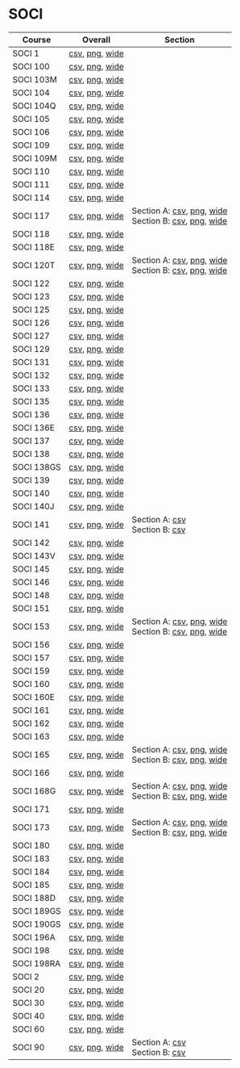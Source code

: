 # SOCI

| Course | Overall | Section |
| ------ | ------- | ------- |
| SOCI 1 | [csv](https://github.com/UCSD-Historical-Enrollment-Data/2024Fall/blob/main/overall/SOCI%201.csv), [png](https://raw.githubusercontent.com/UCSD-Historical-Enrollment-Data/2024Fall/main/plot_overall/SOCI%201.png), [wide](https://raw.githubusercontent.com/UCSD-Historical-Enrollment-Data/2024Fall/main/plot_overall_wide/SOCI%201.png) |  |
| SOCI 100 | [csv](https://github.com/UCSD-Historical-Enrollment-Data/2024Fall/blob/main/overall/SOCI%20100.csv), [png](https://raw.githubusercontent.com/UCSD-Historical-Enrollment-Data/2024Fall/main/plot_overall/SOCI%20100.png), [wide](https://raw.githubusercontent.com/UCSD-Historical-Enrollment-Data/2024Fall/main/plot_overall_wide/SOCI%20100.png) |  |
| SOCI 103M | [csv](https://github.com/UCSD-Historical-Enrollment-Data/2024Fall/blob/main/overall/SOCI%20103M.csv), [png](https://raw.githubusercontent.com/UCSD-Historical-Enrollment-Data/2024Fall/main/plot_overall/SOCI%20103M.png), [wide](https://raw.githubusercontent.com/UCSD-Historical-Enrollment-Data/2024Fall/main/plot_overall_wide/SOCI%20103M.png) |  |
| SOCI 104 | [csv](https://github.com/UCSD-Historical-Enrollment-Data/2024Fall/blob/main/overall/SOCI%20104.csv), [png](https://raw.githubusercontent.com/UCSD-Historical-Enrollment-Data/2024Fall/main/plot_overall/SOCI%20104.png), [wide](https://raw.githubusercontent.com/UCSD-Historical-Enrollment-Data/2024Fall/main/plot_overall_wide/SOCI%20104.png) |  |
| SOCI 104Q | [csv](https://github.com/UCSD-Historical-Enrollment-Data/2024Fall/blob/main/overall/SOCI%20104Q.csv), [png](https://raw.githubusercontent.com/UCSD-Historical-Enrollment-Data/2024Fall/main/plot_overall/SOCI%20104Q.png), [wide](https://raw.githubusercontent.com/UCSD-Historical-Enrollment-Data/2024Fall/main/plot_overall_wide/SOCI%20104Q.png) |  |
| SOCI 105 | [csv](https://github.com/UCSD-Historical-Enrollment-Data/2024Fall/blob/main/overall/SOCI%20105.csv), [png](https://raw.githubusercontent.com/UCSD-Historical-Enrollment-Data/2024Fall/main/plot_overall/SOCI%20105.png), [wide](https://raw.githubusercontent.com/UCSD-Historical-Enrollment-Data/2024Fall/main/plot_overall_wide/SOCI%20105.png) |  |
| SOCI 106 | [csv](https://github.com/UCSD-Historical-Enrollment-Data/2024Fall/blob/main/overall/SOCI%20106.csv), [png](https://raw.githubusercontent.com/UCSD-Historical-Enrollment-Data/2024Fall/main/plot_overall/SOCI%20106.png), [wide](https://raw.githubusercontent.com/UCSD-Historical-Enrollment-Data/2024Fall/main/plot_overall_wide/SOCI%20106.png) |  |
| SOCI 109 | [csv](https://github.com/UCSD-Historical-Enrollment-Data/2024Fall/blob/main/overall/SOCI%20109.csv), [png](https://raw.githubusercontent.com/UCSD-Historical-Enrollment-Data/2024Fall/main/plot_overall/SOCI%20109.png), [wide](https://raw.githubusercontent.com/UCSD-Historical-Enrollment-Data/2024Fall/main/plot_overall_wide/SOCI%20109.png) |  |
| SOCI 109M | [csv](https://github.com/UCSD-Historical-Enrollment-Data/2024Fall/blob/main/overall/SOCI%20109M.csv), [png](https://raw.githubusercontent.com/UCSD-Historical-Enrollment-Data/2024Fall/main/plot_overall/SOCI%20109M.png), [wide](https://raw.githubusercontent.com/UCSD-Historical-Enrollment-Data/2024Fall/main/plot_overall_wide/SOCI%20109M.png) |  |
| SOCI 110 | [csv](https://github.com/UCSD-Historical-Enrollment-Data/2024Fall/blob/main/overall/SOCI%20110.csv), [png](https://raw.githubusercontent.com/UCSD-Historical-Enrollment-Data/2024Fall/main/plot_overall/SOCI%20110.png), [wide](https://raw.githubusercontent.com/UCSD-Historical-Enrollment-Data/2024Fall/main/plot_overall_wide/SOCI%20110.png) |  |
| SOCI 111 | [csv](https://github.com/UCSD-Historical-Enrollment-Data/2024Fall/blob/main/overall/SOCI%20111.csv), [png](https://raw.githubusercontent.com/UCSD-Historical-Enrollment-Data/2024Fall/main/plot_overall/SOCI%20111.png), [wide](https://raw.githubusercontent.com/UCSD-Historical-Enrollment-Data/2024Fall/main/plot_overall_wide/SOCI%20111.png) |  |
| SOCI 114 | [csv](https://github.com/UCSD-Historical-Enrollment-Data/2024Fall/blob/main/overall/SOCI%20114.csv), [png](https://raw.githubusercontent.com/UCSD-Historical-Enrollment-Data/2024Fall/main/plot_overall/SOCI%20114.png), [wide](https://raw.githubusercontent.com/UCSD-Historical-Enrollment-Data/2024Fall/main/plot_overall_wide/SOCI%20114.png) |  |
| SOCI 117 | [csv](https://github.com/UCSD-Historical-Enrollment-Data/2024Fall/blob/main/overall/SOCI%20117.csv), [png](https://raw.githubusercontent.com/UCSD-Historical-Enrollment-Data/2024Fall/main/plot_overall/SOCI%20117.png), [wide](https://raw.githubusercontent.com/UCSD-Historical-Enrollment-Data/2024Fall/main/plot_overall_wide/SOCI%20117.png) | Section A: [csv](https://github.com/UCSD-Historical-Enrollment-Data/2024Fall/blob/main/section/SOCI%20117_A.csv), [png](https://raw.githubusercontent.com/UCSD-Historical-Enrollment-Data/2024Fall/main/plot_section/SOCI%20117_A.png), [wide](https://raw.githubusercontent.com/UCSD-Historical-Enrollment-Data/2024Fall/main/plot_section_wide/SOCI%20117_A.png)<br>Section B: [csv](https://github.com/UCSD-Historical-Enrollment-Data/2024Fall/blob/main/section/SOCI%20117_B.csv), [png](https://raw.githubusercontent.com/UCSD-Historical-Enrollment-Data/2024Fall/main/plot_section/SOCI%20117_B.png), [wide](https://raw.githubusercontent.com/UCSD-Historical-Enrollment-Data/2024Fall/main/plot_section_wide/SOCI%20117_B.png) |
| SOCI 118 | [csv](https://github.com/UCSD-Historical-Enrollment-Data/2024Fall/blob/main/overall/SOCI%20118.csv), [png](https://raw.githubusercontent.com/UCSD-Historical-Enrollment-Data/2024Fall/main/plot_overall/SOCI%20118.png), [wide](https://raw.githubusercontent.com/UCSD-Historical-Enrollment-Data/2024Fall/main/plot_overall_wide/SOCI%20118.png) |  |
| SOCI 118E | [csv](https://github.com/UCSD-Historical-Enrollment-Data/2024Fall/blob/main/overall/SOCI%20118E.csv), [png](https://raw.githubusercontent.com/UCSD-Historical-Enrollment-Data/2024Fall/main/plot_overall/SOCI%20118E.png), [wide](https://raw.githubusercontent.com/UCSD-Historical-Enrollment-Data/2024Fall/main/plot_overall_wide/SOCI%20118E.png) |  |
| SOCI 120T | [csv](https://github.com/UCSD-Historical-Enrollment-Data/2024Fall/blob/main/overall/SOCI%20120T.csv), [png](https://raw.githubusercontent.com/UCSD-Historical-Enrollment-Data/2024Fall/main/plot_overall/SOCI%20120T.png), [wide](https://raw.githubusercontent.com/UCSD-Historical-Enrollment-Data/2024Fall/main/plot_overall_wide/SOCI%20120T.png) | Section A: [csv](https://github.com/UCSD-Historical-Enrollment-Data/2024Fall/blob/main/section/SOCI%20120T_A.csv), [png](https://raw.githubusercontent.com/UCSD-Historical-Enrollment-Data/2024Fall/main/plot_section/SOCI%20120T_A.png), [wide](https://raw.githubusercontent.com/UCSD-Historical-Enrollment-Data/2024Fall/main/plot_section_wide/SOCI%20120T_A.png)<br>Section B: [csv](https://github.com/UCSD-Historical-Enrollment-Data/2024Fall/blob/main/section/SOCI%20120T_B.csv), [png](https://raw.githubusercontent.com/UCSD-Historical-Enrollment-Data/2024Fall/main/plot_section/SOCI%20120T_B.png), [wide](https://raw.githubusercontent.com/UCSD-Historical-Enrollment-Data/2024Fall/main/plot_section_wide/SOCI%20120T_B.png) |
| SOCI 122 | [csv](https://github.com/UCSD-Historical-Enrollment-Data/2024Fall/blob/main/overall/SOCI%20122.csv), [png](https://raw.githubusercontent.com/UCSD-Historical-Enrollment-Data/2024Fall/main/plot_overall/SOCI%20122.png), [wide](https://raw.githubusercontent.com/UCSD-Historical-Enrollment-Data/2024Fall/main/plot_overall_wide/SOCI%20122.png) |  |
| SOCI 123 | [csv](https://github.com/UCSD-Historical-Enrollment-Data/2024Fall/blob/main/overall/SOCI%20123.csv), [png](https://raw.githubusercontent.com/UCSD-Historical-Enrollment-Data/2024Fall/main/plot_overall/SOCI%20123.png), [wide](https://raw.githubusercontent.com/UCSD-Historical-Enrollment-Data/2024Fall/main/plot_overall_wide/SOCI%20123.png) |  |
| SOCI 125 | [csv](https://github.com/UCSD-Historical-Enrollment-Data/2024Fall/blob/main/overall/SOCI%20125.csv), [png](https://raw.githubusercontent.com/UCSD-Historical-Enrollment-Data/2024Fall/main/plot_overall/SOCI%20125.png), [wide](https://raw.githubusercontent.com/UCSD-Historical-Enrollment-Data/2024Fall/main/plot_overall_wide/SOCI%20125.png) |  |
| SOCI 126 | [csv](https://github.com/UCSD-Historical-Enrollment-Data/2024Fall/blob/main/overall/SOCI%20126.csv), [png](https://raw.githubusercontent.com/UCSD-Historical-Enrollment-Data/2024Fall/main/plot_overall/SOCI%20126.png), [wide](https://raw.githubusercontent.com/UCSD-Historical-Enrollment-Data/2024Fall/main/plot_overall_wide/SOCI%20126.png) |  |
| SOCI 127 | [csv](https://github.com/UCSD-Historical-Enrollment-Data/2024Fall/blob/main/overall/SOCI%20127.csv), [png](https://raw.githubusercontent.com/UCSD-Historical-Enrollment-Data/2024Fall/main/plot_overall/SOCI%20127.png), [wide](https://raw.githubusercontent.com/UCSD-Historical-Enrollment-Data/2024Fall/main/plot_overall_wide/SOCI%20127.png) |  |
| SOCI 129 | [csv](https://github.com/UCSD-Historical-Enrollment-Data/2024Fall/blob/main/overall/SOCI%20129.csv), [png](https://raw.githubusercontent.com/UCSD-Historical-Enrollment-Data/2024Fall/main/plot_overall/SOCI%20129.png), [wide](https://raw.githubusercontent.com/UCSD-Historical-Enrollment-Data/2024Fall/main/plot_overall_wide/SOCI%20129.png) |  |
| SOCI 131 | [csv](https://github.com/UCSD-Historical-Enrollment-Data/2024Fall/blob/main/overall/SOCI%20131.csv), [png](https://raw.githubusercontent.com/UCSD-Historical-Enrollment-Data/2024Fall/main/plot_overall/SOCI%20131.png), [wide](https://raw.githubusercontent.com/UCSD-Historical-Enrollment-Data/2024Fall/main/plot_overall_wide/SOCI%20131.png) |  |
| SOCI 132 | [csv](https://github.com/UCSD-Historical-Enrollment-Data/2024Fall/blob/main/overall/SOCI%20132.csv), [png](https://raw.githubusercontent.com/UCSD-Historical-Enrollment-Data/2024Fall/main/plot_overall/SOCI%20132.png), [wide](https://raw.githubusercontent.com/UCSD-Historical-Enrollment-Data/2024Fall/main/plot_overall_wide/SOCI%20132.png) |  |
| SOCI 133 | [csv](https://github.com/UCSD-Historical-Enrollment-Data/2024Fall/blob/main/overall/SOCI%20133.csv), [png](https://raw.githubusercontent.com/UCSD-Historical-Enrollment-Data/2024Fall/main/plot_overall/SOCI%20133.png), [wide](https://raw.githubusercontent.com/UCSD-Historical-Enrollment-Data/2024Fall/main/plot_overall_wide/SOCI%20133.png) |  |
| SOCI 135 | [csv](https://github.com/UCSD-Historical-Enrollment-Data/2024Fall/blob/main/overall/SOCI%20135.csv), [png](https://raw.githubusercontent.com/UCSD-Historical-Enrollment-Data/2024Fall/main/plot_overall/SOCI%20135.png), [wide](https://raw.githubusercontent.com/UCSD-Historical-Enrollment-Data/2024Fall/main/plot_overall_wide/SOCI%20135.png) |  |
| SOCI 136 | [csv](https://github.com/UCSD-Historical-Enrollment-Data/2024Fall/blob/main/overall/SOCI%20136.csv), [png](https://raw.githubusercontent.com/UCSD-Historical-Enrollment-Data/2024Fall/main/plot_overall/SOCI%20136.png), [wide](https://raw.githubusercontent.com/UCSD-Historical-Enrollment-Data/2024Fall/main/plot_overall_wide/SOCI%20136.png) |  |
| SOCI 136E | [csv](https://github.com/UCSD-Historical-Enrollment-Data/2024Fall/blob/main/overall/SOCI%20136E.csv), [png](https://raw.githubusercontent.com/UCSD-Historical-Enrollment-Data/2024Fall/main/plot_overall/SOCI%20136E.png), [wide](https://raw.githubusercontent.com/UCSD-Historical-Enrollment-Data/2024Fall/main/plot_overall_wide/SOCI%20136E.png) |  |
| SOCI 137 | [csv](https://github.com/UCSD-Historical-Enrollment-Data/2024Fall/blob/main/overall/SOCI%20137.csv), [png](https://raw.githubusercontent.com/UCSD-Historical-Enrollment-Data/2024Fall/main/plot_overall/SOCI%20137.png), [wide](https://raw.githubusercontent.com/UCSD-Historical-Enrollment-Data/2024Fall/main/plot_overall_wide/SOCI%20137.png) |  |
| SOCI 138 | [csv](https://github.com/UCSD-Historical-Enrollment-Data/2024Fall/blob/main/overall/SOCI%20138.csv), [png](https://raw.githubusercontent.com/UCSD-Historical-Enrollment-Data/2024Fall/main/plot_overall/SOCI%20138.png), [wide](https://raw.githubusercontent.com/UCSD-Historical-Enrollment-Data/2024Fall/main/plot_overall_wide/SOCI%20138.png) |  |
| SOCI 138GS | [csv](https://github.com/UCSD-Historical-Enrollment-Data/2024Fall/blob/main/overall/SOCI%20138GS.csv), [png](https://raw.githubusercontent.com/UCSD-Historical-Enrollment-Data/2024Fall/main/plot_overall/SOCI%20138GS.png), [wide](https://raw.githubusercontent.com/UCSD-Historical-Enrollment-Data/2024Fall/main/plot_overall_wide/SOCI%20138GS.png) |  |
| SOCI 139 | [csv](https://github.com/UCSD-Historical-Enrollment-Data/2024Fall/blob/main/overall/SOCI%20139.csv), [png](https://raw.githubusercontent.com/UCSD-Historical-Enrollment-Data/2024Fall/main/plot_overall/SOCI%20139.png), [wide](https://raw.githubusercontent.com/UCSD-Historical-Enrollment-Data/2024Fall/main/plot_overall_wide/SOCI%20139.png) |  |
| SOCI 140 | [csv](https://github.com/UCSD-Historical-Enrollment-Data/2024Fall/blob/main/overall/SOCI%20140.csv), [png](https://raw.githubusercontent.com/UCSD-Historical-Enrollment-Data/2024Fall/main/plot_overall/SOCI%20140.png), [wide](https://raw.githubusercontent.com/UCSD-Historical-Enrollment-Data/2024Fall/main/plot_overall_wide/SOCI%20140.png) |  |
| SOCI 140J | [csv](https://github.com/UCSD-Historical-Enrollment-Data/2024Fall/blob/main/overall/SOCI%20140J.csv), [png](https://raw.githubusercontent.com/UCSD-Historical-Enrollment-Data/2024Fall/main/plot_overall/SOCI%20140J.png), [wide](https://raw.githubusercontent.com/UCSD-Historical-Enrollment-Data/2024Fall/main/plot_overall_wide/SOCI%20140J.png) |  |
| SOCI 141 | [csv](https://github.com/UCSD-Historical-Enrollment-Data/2024Fall/blob/main/overall/SOCI%20141.csv), [png](https://raw.githubusercontent.com/UCSD-Historical-Enrollment-Data/2024Fall/main/plot_overall/SOCI%20141.png), [wide](https://raw.githubusercontent.com/UCSD-Historical-Enrollment-Data/2024Fall/main/plot_overall_wide/SOCI%20141.png) | Section A: [csv](https://github.com/UCSD-Historical-Enrollment-Data/2024Fall/blob/main/section/SOCI%20141_A.csv)<br>Section B: [csv](https://github.com/UCSD-Historical-Enrollment-Data/2024Fall/blob/main/section/SOCI%20141_B.csv) |
| SOCI 142 | [csv](https://github.com/UCSD-Historical-Enrollment-Data/2024Fall/blob/main/overall/SOCI%20142.csv), [png](https://raw.githubusercontent.com/UCSD-Historical-Enrollment-Data/2024Fall/main/plot_overall/SOCI%20142.png), [wide](https://raw.githubusercontent.com/UCSD-Historical-Enrollment-Data/2024Fall/main/plot_overall_wide/SOCI%20142.png) |  |
| SOCI 143V | [csv](https://github.com/UCSD-Historical-Enrollment-Data/2024Fall/blob/main/overall/SOCI%20143V.csv), [png](https://raw.githubusercontent.com/UCSD-Historical-Enrollment-Data/2024Fall/main/plot_overall/SOCI%20143V.png), [wide](https://raw.githubusercontent.com/UCSD-Historical-Enrollment-Data/2024Fall/main/plot_overall_wide/SOCI%20143V.png) |  |
| SOCI 145 | [csv](https://github.com/UCSD-Historical-Enrollment-Data/2024Fall/blob/main/overall/SOCI%20145.csv), [png](https://raw.githubusercontent.com/UCSD-Historical-Enrollment-Data/2024Fall/main/plot_overall/SOCI%20145.png), [wide](https://raw.githubusercontent.com/UCSD-Historical-Enrollment-Data/2024Fall/main/plot_overall_wide/SOCI%20145.png) |  |
| SOCI 146 | [csv](https://github.com/UCSD-Historical-Enrollment-Data/2024Fall/blob/main/overall/SOCI%20146.csv), [png](https://raw.githubusercontent.com/UCSD-Historical-Enrollment-Data/2024Fall/main/plot_overall/SOCI%20146.png), [wide](https://raw.githubusercontent.com/UCSD-Historical-Enrollment-Data/2024Fall/main/plot_overall_wide/SOCI%20146.png) |  |
| SOCI 148 | [csv](https://github.com/UCSD-Historical-Enrollment-Data/2024Fall/blob/main/overall/SOCI%20148.csv), [png](https://raw.githubusercontent.com/UCSD-Historical-Enrollment-Data/2024Fall/main/plot_overall/SOCI%20148.png), [wide](https://raw.githubusercontent.com/UCSD-Historical-Enrollment-Data/2024Fall/main/plot_overall_wide/SOCI%20148.png) |  |
| SOCI 151 | [csv](https://github.com/UCSD-Historical-Enrollment-Data/2024Fall/blob/main/overall/SOCI%20151.csv), [png](https://raw.githubusercontent.com/UCSD-Historical-Enrollment-Data/2024Fall/main/plot_overall/SOCI%20151.png), [wide](https://raw.githubusercontent.com/UCSD-Historical-Enrollment-Data/2024Fall/main/plot_overall_wide/SOCI%20151.png) |  |
| SOCI 153 | [csv](https://github.com/UCSD-Historical-Enrollment-Data/2024Fall/blob/main/overall/SOCI%20153.csv), [png](https://raw.githubusercontent.com/UCSD-Historical-Enrollment-Data/2024Fall/main/plot_overall/SOCI%20153.png), [wide](https://raw.githubusercontent.com/UCSD-Historical-Enrollment-Data/2024Fall/main/plot_overall_wide/SOCI%20153.png) | Section A: [csv](https://github.com/UCSD-Historical-Enrollment-Data/2024Fall/blob/main/section/SOCI%20153_A.csv), [png](https://raw.githubusercontent.com/UCSD-Historical-Enrollment-Data/2024Fall/main/plot_section/SOCI%20153_A.png), [wide](https://raw.githubusercontent.com/UCSD-Historical-Enrollment-Data/2024Fall/main/plot_section_wide/SOCI%20153_A.png)<br>Section B: [csv](https://github.com/UCSD-Historical-Enrollment-Data/2024Fall/blob/main/section/SOCI%20153_B.csv), [png](https://raw.githubusercontent.com/UCSD-Historical-Enrollment-Data/2024Fall/main/plot_section/SOCI%20153_B.png), [wide](https://raw.githubusercontent.com/UCSD-Historical-Enrollment-Data/2024Fall/main/plot_section_wide/SOCI%20153_B.png) |
| SOCI 156 | [csv](https://github.com/UCSD-Historical-Enrollment-Data/2024Fall/blob/main/overall/SOCI%20156.csv), [png](https://raw.githubusercontent.com/UCSD-Historical-Enrollment-Data/2024Fall/main/plot_overall/SOCI%20156.png), [wide](https://raw.githubusercontent.com/UCSD-Historical-Enrollment-Data/2024Fall/main/plot_overall_wide/SOCI%20156.png) |  |
| SOCI 157 | [csv](https://github.com/UCSD-Historical-Enrollment-Data/2024Fall/blob/main/overall/SOCI%20157.csv), [png](https://raw.githubusercontent.com/UCSD-Historical-Enrollment-Data/2024Fall/main/plot_overall/SOCI%20157.png), [wide](https://raw.githubusercontent.com/UCSD-Historical-Enrollment-Data/2024Fall/main/plot_overall_wide/SOCI%20157.png) |  |
| SOCI 159 | [csv](https://github.com/UCSD-Historical-Enrollment-Data/2024Fall/blob/main/overall/SOCI%20159.csv), [png](https://raw.githubusercontent.com/UCSD-Historical-Enrollment-Data/2024Fall/main/plot_overall/SOCI%20159.png), [wide](https://raw.githubusercontent.com/UCSD-Historical-Enrollment-Data/2024Fall/main/plot_overall_wide/SOCI%20159.png) |  |
| SOCI 160 | [csv](https://github.com/UCSD-Historical-Enrollment-Data/2024Fall/blob/main/overall/SOCI%20160.csv), [png](https://raw.githubusercontent.com/UCSD-Historical-Enrollment-Data/2024Fall/main/plot_overall/SOCI%20160.png), [wide](https://raw.githubusercontent.com/UCSD-Historical-Enrollment-Data/2024Fall/main/plot_overall_wide/SOCI%20160.png) |  |
| SOCI 160E | [csv](https://github.com/UCSD-Historical-Enrollment-Data/2024Fall/blob/main/overall/SOCI%20160E.csv), [png](https://raw.githubusercontent.com/UCSD-Historical-Enrollment-Data/2024Fall/main/plot_overall/SOCI%20160E.png), [wide](https://raw.githubusercontent.com/UCSD-Historical-Enrollment-Data/2024Fall/main/plot_overall_wide/SOCI%20160E.png) |  |
| SOCI 161 | [csv](https://github.com/UCSD-Historical-Enrollment-Data/2024Fall/blob/main/overall/SOCI%20161.csv), [png](https://raw.githubusercontent.com/UCSD-Historical-Enrollment-Data/2024Fall/main/plot_overall/SOCI%20161.png), [wide](https://raw.githubusercontent.com/UCSD-Historical-Enrollment-Data/2024Fall/main/plot_overall_wide/SOCI%20161.png) |  |
| SOCI 162 | [csv](https://github.com/UCSD-Historical-Enrollment-Data/2024Fall/blob/main/overall/SOCI%20162.csv), [png](https://raw.githubusercontent.com/UCSD-Historical-Enrollment-Data/2024Fall/main/plot_overall/SOCI%20162.png), [wide](https://raw.githubusercontent.com/UCSD-Historical-Enrollment-Data/2024Fall/main/plot_overall_wide/SOCI%20162.png) |  |
| SOCI 163 | [csv](https://github.com/UCSD-Historical-Enrollment-Data/2024Fall/blob/main/overall/SOCI%20163.csv), [png](https://raw.githubusercontent.com/UCSD-Historical-Enrollment-Data/2024Fall/main/plot_overall/SOCI%20163.png), [wide](https://raw.githubusercontent.com/UCSD-Historical-Enrollment-Data/2024Fall/main/plot_overall_wide/SOCI%20163.png) |  |
| SOCI 165 | [csv](https://github.com/UCSD-Historical-Enrollment-Data/2024Fall/blob/main/overall/SOCI%20165.csv), [png](https://raw.githubusercontent.com/UCSD-Historical-Enrollment-Data/2024Fall/main/plot_overall/SOCI%20165.png), [wide](https://raw.githubusercontent.com/UCSD-Historical-Enrollment-Data/2024Fall/main/plot_overall_wide/SOCI%20165.png) | Section A: [csv](https://github.com/UCSD-Historical-Enrollment-Data/2024Fall/blob/main/section/SOCI%20165_A.csv), [png](https://raw.githubusercontent.com/UCSD-Historical-Enrollment-Data/2024Fall/main/plot_section/SOCI%20165_A.png), [wide](https://raw.githubusercontent.com/UCSD-Historical-Enrollment-Data/2024Fall/main/plot_section_wide/SOCI%20165_A.png)<br>Section B: [csv](https://github.com/UCSD-Historical-Enrollment-Data/2024Fall/blob/main/section/SOCI%20165_B.csv), [png](https://raw.githubusercontent.com/UCSD-Historical-Enrollment-Data/2024Fall/main/plot_section/SOCI%20165_B.png), [wide](https://raw.githubusercontent.com/UCSD-Historical-Enrollment-Data/2024Fall/main/plot_section_wide/SOCI%20165_B.png) |
| SOCI 166 | [csv](https://github.com/UCSD-Historical-Enrollment-Data/2024Fall/blob/main/overall/SOCI%20166.csv), [png](https://raw.githubusercontent.com/UCSD-Historical-Enrollment-Data/2024Fall/main/plot_overall/SOCI%20166.png), [wide](https://raw.githubusercontent.com/UCSD-Historical-Enrollment-Data/2024Fall/main/plot_overall_wide/SOCI%20166.png) |  |
| SOCI 168G | [csv](https://github.com/UCSD-Historical-Enrollment-Data/2024Fall/blob/main/overall/SOCI%20168G.csv), [png](https://raw.githubusercontent.com/UCSD-Historical-Enrollment-Data/2024Fall/main/plot_overall/SOCI%20168G.png), [wide](https://raw.githubusercontent.com/UCSD-Historical-Enrollment-Data/2024Fall/main/plot_overall_wide/SOCI%20168G.png) | Section A: [csv](https://github.com/UCSD-Historical-Enrollment-Data/2024Fall/blob/main/section/SOCI%20168G_A.csv), [png](https://raw.githubusercontent.com/UCSD-Historical-Enrollment-Data/2024Fall/main/plot_section/SOCI%20168G_A.png), [wide](https://raw.githubusercontent.com/UCSD-Historical-Enrollment-Data/2024Fall/main/plot_section_wide/SOCI%20168G_A.png)<br>Section B: [csv](https://github.com/UCSD-Historical-Enrollment-Data/2024Fall/blob/main/section/SOCI%20168G_B.csv), [png](https://raw.githubusercontent.com/UCSD-Historical-Enrollment-Data/2024Fall/main/plot_section/SOCI%20168G_B.png), [wide](https://raw.githubusercontent.com/UCSD-Historical-Enrollment-Data/2024Fall/main/plot_section_wide/SOCI%20168G_B.png) |
| SOCI 171 | [csv](https://github.com/UCSD-Historical-Enrollment-Data/2024Fall/blob/main/overall/SOCI%20171.csv), [png](https://raw.githubusercontent.com/UCSD-Historical-Enrollment-Data/2024Fall/main/plot_overall/SOCI%20171.png), [wide](https://raw.githubusercontent.com/UCSD-Historical-Enrollment-Data/2024Fall/main/plot_overall_wide/SOCI%20171.png) |  |
| SOCI 173 | [csv](https://github.com/UCSD-Historical-Enrollment-Data/2024Fall/blob/main/overall/SOCI%20173.csv), [png](https://raw.githubusercontent.com/UCSD-Historical-Enrollment-Data/2024Fall/main/plot_overall/SOCI%20173.png), [wide](https://raw.githubusercontent.com/UCSD-Historical-Enrollment-Data/2024Fall/main/plot_overall_wide/SOCI%20173.png) | Section A: [csv](https://github.com/UCSD-Historical-Enrollment-Data/2024Fall/blob/main/section/SOCI%20173_A.csv), [png](https://raw.githubusercontent.com/UCSD-Historical-Enrollment-Data/2024Fall/main/plot_section/SOCI%20173_A.png), [wide](https://raw.githubusercontent.com/UCSD-Historical-Enrollment-Data/2024Fall/main/plot_section_wide/SOCI%20173_A.png)<br>Section B: [csv](https://github.com/UCSD-Historical-Enrollment-Data/2024Fall/blob/main/section/SOCI%20173_B.csv), [png](https://raw.githubusercontent.com/UCSD-Historical-Enrollment-Data/2024Fall/main/plot_section/SOCI%20173_B.png), [wide](https://raw.githubusercontent.com/UCSD-Historical-Enrollment-Data/2024Fall/main/plot_section_wide/SOCI%20173_B.png) |
| SOCI 180 | [csv](https://github.com/UCSD-Historical-Enrollment-Data/2024Fall/blob/main/overall/SOCI%20180.csv), [png](https://raw.githubusercontent.com/UCSD-Historical-Enrollment-Data/2024Fall/main/plot_overall/SOCI%20180.png), [wide](https://raw.githubusercontent.com/UCSD-Historical-Enrollment-Data/2024Fall/main/plot_overall_wide/SOCI%20180.png) |  |
| SOCI 183 | [csv](https://github.com/UCSD-Historical-Enrollment-Data/2024Fall/blob/main/overall/SOCI%20183.csv), [png](https://raw.githubusercontent.com/UCSD-Historical-Enrollment-Data/2024Fall/main/plot_overall/SOCI%20183.png), [wide](https://raw.githubusercontent.com/UCSD-Historical-Enrollment-Data/2024Fall/main/plot_overall_wide/SOCI%20183.png) |  |
| SOCI 184 | [csv](https://github.com/UCSD-Historical-Enrollment-Data/2024Fall/blob/main/overall/SOCI%20184.csv), [png](https://raw.githubusercontent.com/UCSD-Historical-Enrollment-Data/2024Fall/main/plot_overall/SOCI%20184.png), [wide](https://raw.githubusercontent.com/UCSD-Historical-Enrollment-Data/2024Fall/main/plot_overall_wide/SOCI%20184.png) |  |
| SOCI 185 | [csv](https://github.com/UCSD-Historical-Enrollment-Data/2024Fall/blob/main/overall/SOCI%20185.csv), [png](https://raw.githubusercontent.com/UCSD-Historical-Enrollment-Data/2024Fall/main/plot_overall/SOCI%20185.png), [wide](https://raw.githubusercontent.com/UCSD-Historical-Enrollment-Data/2024Fall/main/plot_overall_wide/SOCI%20185.png) |  |
| SOCI 188D | [csv](https://github.com/UCSD-Historical-Enrollment-Data/2024Fall/blob/main/overall/SOCI%20188D.csv), [png](https://raw.githubusercontent.com/UCSD-Historical-Enrollment-Data/2024Fall/main/plot_overall/SOCI%20188D.png), [wide](https://raw.githubusercontent.com/UCSD-Historical-Enrollment-Data/2024Fall/main/plot_overall_wide/SOCI%20188D.png) |  |
| SOCI 189GS | [csv](https://github.com/UCSD-Historical-Enrollment-Data/2024Fall/blob/main/overall/SOCI%20189GS.csv), [png](https://raw.githubusercontent.com/UCSD-Historical-Enrollment-Data/2024Fall/main/plot_overall/SOCI%20189GS.png), [wide](https://raw.githubusercontent.com/UCSD-Historical-Enrollment-Data/2024Fall/main/plot_overall_wide/SOCI%20189GS.png) |  |
| SOCI 190GS | [csv](https://github.com/UCSD-Historical-Enrollment-Data/2024Fall/blob/main/overall/SOCI%20190GS.csv), [png](https://raw.githubusercontent.com/UCSD-Historical-Enrollment-Data/2024Fall/main/plot_overall/SOCI%20190GS.png), [wide](https://raw.githubusercontent.com/UCSD-Historical-Enrollment-Data/2024Fall/main/plot_overall_wide/SOCI%20190GS.png) |  |
| SOCI 196A | [csv](https://github.com/UCSD-Historical-Enrollment-Data/2024Fall/blob/main/overall/SOCI%20196A.csv), [png](https://raw.githubusercontent.com/UCSD-Historical-Enrollment-Data/2024Fall/main/plot_overall/SOCI%20196A.png), [wide](https://raw.githubusercontent.com/UCSD-Historical-Enrollment-Data/2024Fall/main/plot_overall_wide/SOCI%20196A.png) |  |
| SOCI 198 | [csv](https://github.com/UCSD-Historical-Enrollment-Data/2024Fall/blob/main/overall/SOCI%20198.csv), [png](https://raw.githubusercontent.com/UCSD-Historical-Enrollment-Data/2024Fall/main/plot_overall/SOCI%20198.png), [wide](https://raw.githubusercontent.com/UCSD-Historical-Enrollment-Data/2024Fall/main/plot_overall_wide/SOCI%20198.png) |  |
| SOCI 198RA | [csv](https://github.com/UCSD-Historical-Enrollment-Data/2024Fall/blob/main/overall/SOCI%20198RA.csv), [png](https://raw.githubusercontent.com/UCSD-Historical-Enrollment-Data/2024Fall/main/plot_overall/SOCI%20198RA.png), [wide](https://raw.githubusercontent.com/UCSD-Historical-Enrollment-Data/2024Fall/main/plot_overall_wide/SOCI%20198RA.png) |  |
| SOCI 2 | [csv](https://github.com/UCSD-Historical-Enrollment-Data/2024Fall/blob/main/overall/SOCI%202.csv), [png](https://raw.githubusercontent.com/UCSD-Historical-Enrollment-Data/2024Fall/main/plot_overall/SOCI%202.png), [wide](https://raw.githubusercontent.com/UCSD-Historical-Enrollment-Data/2024Fall/main/plot_overall_wide/SOCI%202.png) |  |
| SOCI 20 | [csv](https://github.com/UCSD-Historical-Enrollment-Data/2024Fall/blob/main/overall/SOCI%2020.csv), [png](https://raw.githubusercontent.com/UCSD-Historical-Enrollment-Data/2024Fall/main/plot_overall/SOCI%2020.png), [wide](https://raw.githubusercontent.com/UCSD-Historical-Enrollment-Data/2024Fall/main/plot_overall_wide/SOCI%2020.png) |  |
| SOCI 30 | [csv](https://github.com/UCSD-Historical-Enrollment-Data/2024Fall/blob/main/overall/SOCI%2030.csv), [png](https://raw.githubusercontent.com/UCSD-Historical-Enrollment-Data/2024Fall/main/plot_overall/SOCI%2030.png), [wide](https://raw.githubusercontent.com/UCSD-Historical-Enrollment-Data/2024Fall/main/plot_overall_wide/SOCI%2030.png) |  |
| SOCI 40 | [csv](https://github.com/UCSD-Historical-Enrollment-Data/2024Fall/blob/main/overall/SOCI%2040.csv), [png](https://raw.githubusercontent.com/UCSD-Historical-Enrollment-Data/2024Fall/main/plot_overall/SOCI%2040.png), [wide](https://raw.githubusercontent.com/UCSD-Historical-Enrollment-Data/2024Fall/main/plot_overall_wide/SOCI%2040.png) |  |
| SOCI 60 | [csv](https://github.com/UCSD-Historical-Enrollment-Data/2024Fall/blob/main/overall/SOCI%2060.csv), [png](https://raw.githubusercontent.com/UCSD-Historical-Enrollment-Data/2024Fall/main/plot_overall/SOCI%2060.png), [wide](https://raw.githubusercontent.com/UCSD-Historical-Enrollment-Data/2024Fall/main/plot_overall_wide/SOCI%2060.png) |  |
| SOCI 90 | [csv](https://github.com/UCSD-Historical-Enrollment-Data/2024Fall/blob/main/overall/SOCI%2090.csv), [png](https://raw.githubusercontent.com/UCSD-Historical-Enrollment-Data/2024Fall/main/plot_overall/SOCI%2090.png), [wide](https://raw.githubusercontent.com/UCSD-Historical-Enrollment-Data/2024Fall/main/plot_overall_wide/SOCI%2090.png) | Section A: [csv](https://github.com/UCSD-Historical-Enrollment-Data/2024Fall/blob/main/section/SOCI%2090_A.csv)<br>Section B: [csv](https://github.com/UCSD-Historical-Enrollment-Data/2024Fall/blob/main/section/SOCI%2090_B.csv) |
